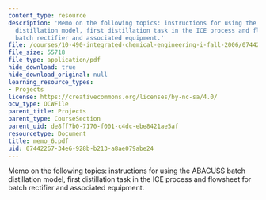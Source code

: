 ```yaml
---
content_type: resource
description: 'Memo on the following topics: instructions for using the ABACUSS batch
  distillation model, first distillation task in the ICE process and flowsheet for
  batch rectifier and associated equipment.'
file: /courses/10-490-integrated-chemical-engineering-i-fall-2006/0744226734e6928bb213a8ae079abe24_memo_6.pdf
file_size: 55718
file_type: application/pdf
hide_download: true
hide_download_original: null
learning_resource_types:
- Projects
license: https://creativecommons.org/licenses/by-nc-sa/4.0/
ocw_type: OCWFile
parent_title: Projects
parent_type: CourseSection
parent_uid: de8ff7b0-7170-f001-c4dc-ebe8421ae5af
resourcetype: Document
title: memo_6.pdf
uid: 07442267-34e6-928b-b213-a8ae079abe24
---
```

Memo on the following topics: instructions for using the ABACUSS batch distillation model, first distillation task in the ICE process and flowsheet for batch rectifier and associated equipment.